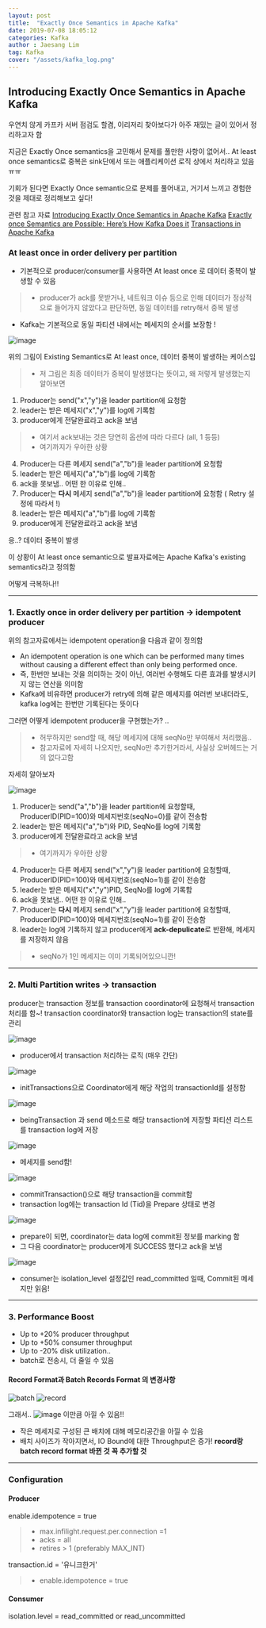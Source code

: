 ```yaml
---
layout: post
title:  "Exactly Once Semantics in Apache Kafka"
date: 2019-07-08 18:05:12
categories: Kafka
author : Jaesang Lim
tag: Kafka
cover: "/assets/kafka_log.png"
---
```


## Introducing Exactly Once Semantics in Apache Kafka

우연치 않게 카프카 서버 점검도 할겸, 이리저리 찾아보다가 아주 재밌는 글이 있어서 정리하고자 함

지금은 Exactly Once semantics을 고민해서 문제를 풀만한 사항이 없어서..
At least once semantics로 중복은 sink단에서 또는 애플리케이션 로직 상에서 처리하고 있음 ㅠㅠ

기회가 된다면 Exactly Once semantic으로 문제를 풀어내고, 거기서 느끼고 경험한 것을 제대로 정리해보고 싶다!

관련 참고 자료
[Introducing Exactly Once Semantics in Apache Kafka](https://www.confluent.io/kafka-summit-nyc17/introducing-exactly-once-semantics-in-apache-kafka/)
[Exactly once Semantics are Possible: Here’s How Kafka Does it](https://www.confluent.io/blog/exactly-once-semantics-are-possible-heres-how-apache-kafka-does-it/)
[Transactions in Apache Kafka](https://www.confluent.io/blog/transactions-apache-kafka/)


### At least once in order delivery per partition
- 기본적으로 producer/consumer를 사용하면 At least once 로 데이터 중복이 발생할 수 있음
> - producer가 ack를 못받거나, 네트워크 이슈 등으로 인해 데이터가 정상적으로 들어가지 않았다고 판단하면, 동일 데이터를 retry해서 중복 발생 
- Kafka는 기본적으로 동일 파티션 내에서는 메세지의 순서를 보장함 !

![image](https://user-images.githubusercontent.com/12586821/60793840-72d7d780-a1a3-11e9-8d09-20ca26b45ac0.png)

위의 그림이 Existing Semantics로 At least once, 데이터 중복이 발생하는 케이스임
> - 저 그림은 최종 데이터가 중복이 발생했다는 뜻이고, 왜 저렇게 발생했는지 알아보면

1. Producer는 send("x","y")을 leader partition에 요청함
2. leader는 받은 메세지("x","y")를 log에 기록함
3. producer에게 전달완료라고 ack을 보냄
> - 여기서 ack보내는 것은 당연히 옵션에 따라 다르다 (all, 1 등등)
> - 여기까지가 우아한 상황
4. Producer는 다른 메세지 send("a","b")을 leader partition에 요청함
5. leader는 받은 메세지("a","b")를 log에 기록함
6. ack을 못보냄.. 어떤 한 이유로 인해..
7. Producer는 **다시** 메세지 send("a","b")을 leader partition에 요청함 ( Retry 설정에 따라서 !)
8. leader는 받은 메세지("a","b")를 log에 기록함
9. producer에게 전달완료라고 ack을 보냄

응..? 데이터 중복이 발생

이 상황이 At least once semantic으로 발표자료에는 Apache Kafka's existing semantics라고 정의함

어떻게 극복하나!! 

---

### 1. Exactly once in order delivery per partition -> idempotent producer

위의 참고자료에서는 idempotent operation을 다음과 같이 정의함
 - An idempotent operation is one which can be performed many times without causing a different effect than only being performed once.
 - 즉, 한번만 보내는 것을 의미하는 것이 아닌, 여러번 수행해도 다른 효과를 발생시키지 않는 연산을 의미함
 - Kafka에 비유하면 producer가 retry에 의해 같은 메세지를 여러번 보내더라도, kafka log에는 한번만 기록된다는 뜻이다

그러면 어떻게 idempotent producer을 구현했는가? .. 
> - 허무하지만 send할 때, 해당 메세지에 대해 seqNo만 부여해서 처리했음.. 
> - 참고자료에 자세히 나오지만, seqNo만 추가한거라서, 사실상 오버헤드는 거의 없다고함 

자세히 알아보자

![image](https://user-images.githubusercontent.com/12586821/60794539-f47c3500-a1a4-11e9-966a-4393a768c0ce.png)



1. Producer는 send("a","b")을 leader partition에 요청할때, ProducerID(PID=100)와 메세지번호(seqNo=0)를 같이 전송함
2. leader는 받은 메세지("a","b")와 PID, SeqNo를 log에 기록함
3. producer에게 전달완료라고 ack을 보냄
> - 여기까지가 우아한 상황
4. Producer는 다른 메세지 send("x","y")을 leader partition에 요청할때, ProducerID(PID=100)와 메세지번호(seqNo=1)를 같이 전송함
5. leader는 받은 메세지("x","y")PID, SeqNo를 log에 기록함
6. ack을 못보냄.. 어떤 한 이유로 인해..
7. Producer는 **다시** 메세지 send("x","y")을 leader partition에 요청할때, ProducerID(PID=100)와 메세지번호(seqNo=1)를 같이 전송함
8. leader는 log에 기록하지 않고 producer에게 **ack-depulicate**로 반환해, 메세지를 저장하지 않음 
> - seqNo가 1인 메세지는 이미 기록되어있으니깐!

---
### 2. Multi Partition writes -> transaction

producer는 transaction 정보를 transaction coordinator에 요청해서 transaction 처리를 함~!
transaction coordinator와 transaction log는 transaction의 state를 관리

![image](https://user-images.githubusercontent.com/12586821/60795704-15458a00-a1a7-11e9-8221-53ecea3cf79b.png)
- producer에서 transaction 처리하는 로직 (매우 간단)

![image](https://user-images.githubusercontent.com/12586821/60795752-373f0c80-a1a7-11e9-8670-15761eaf0d9a.png)
- initTransactions으로 Coordinator에게 해당 작업의 transactionId를 설정함 


![image](https://user-images.githubusercontent.com/12586821/60795763-3d34ed80-a1a7-11e9-9060-6acf288e2170.png)
- beingTransaction 과 send 메소드로 해당 transaction에 저장할 파티션 리스트를 transaction log에 저장

![image](https://user-images.githubusercontent.com/12586821/60795772-432ace80-a1a7-11e9-9812-b8e107563002.png)
- 메세지를 send함! 

![image](https://user-images.githubusercontent.com/12586821/60795782-48881900-a1a7-11e9-8a20-981c0de00bdf.png)
- commitTransaction()으로 해당 transaction을 commit함
- transaction log에는 transaction Id (Tid)을 Prepare 상태로 변경 

![image](https://user-images.githubusercontent.com/12586821/60795836-5ccc1600-a1a7-11e9-9a30-744b5ec3a378.png)
- prepare이 되면, coordinator는 data log에 commit된 정보를 marking 함
- 그 다음 coordinator는 producer에게 SUCCESS 했다고 ack을 보냄

![image](https://user-images.githubusercontent.com/12586821/60795884-72d9d680-a1a7-11e9-8df9-afcc4ce8d14c.png)
- consumer는 isolation_level 설정값인 read_committed 일때, Commit된 메세지만 읽음!

---

### 3. Performance Boost 

- Up to +20% producer throughput
- Up to +50% consumer throughput
- Up to -20% disk utilization.. 
- batch로 전송시, 더 줄일 수 있음

#### Record Format과 Batch Records Format 의 변경사항 

![batch](https://user-images.githubusercontent.com/12586821/60875272-78e9b900-a274-11e9-9122-10fbba351cb7.png)
![record](https://user-images.githubusercontent.com/12586821/60875274-78e9b900-a274-11e9-8654-4997e5557b93.png)

그래서..
![image](https://user-images.githubusercontent.com/12586821/60875391-b8180a00-a274-11e9-81d1-e5054fb12b39.png)
이만큼 아낄 수 있음!!
- 작은 메세지로 구성된 큰 배치에 대해 메모리공간을 아낄 수 있음
- 배치 사이즈가 작아지면서, IO Bound에 대한 Throughput은 증가!
**record랑 batch record format 바뀐 것 꼭 추가할 것**
---

### Configuration

#### Producer
enable.idempotence = true
> - max.infilight.request.per.connection =1 
> - acks = all
> - retires > 1 (preferably MAX_INT)

transaction.id = '유니크한거'
> - enable.idempotence = true

#### Consumer 
isolation.level = read_committed or read_uncommitted 

